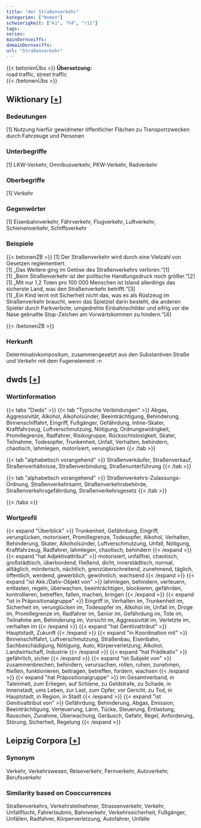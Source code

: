 ```yaml
---
title: "der Straßenverkehr"
kategorien: ["Nomen"]
schwierigkeit: ["k1", "h4", "r11"]
tags:
series:
mainDornseiffs:
domainDornseiffs:
url: "Straßenverkehr"
---
```


{{< betonenÜbs >}}
**Übersetzung:**  
road traffic, street traffic  
{{< /betonenÜbs >}}

## Wiktionary [[+](https://de.wiktionary.org/wiki/Straßenverkehr)]

### Bedeutungen
[1] Nutzung hierfür gewidmeter öffentlicher Flächen zu Transportzwecken durch Fahrzeuge und Personen  

### Unterbegriffe
[1] LKW-Verkehr, Omnibusverkehr, PKW-Verkehr, Radverkehr  

### Oberbegriffe
[1] Verkehr  

### Gegenwörter
[1] Eisenbahnverkehr, Fährverkehr, Flugverkehr, Luftverkehr, Schienenverkehr, Schiffsverkehr  

### Beispiele
{{< betonenZB >}}
[1] Der Straßenverkehr wird durch eine Vielzahl von Gesetzen reglementiert.  
[1] „Das Weitere ging im Getöse des Straßenverkehrs verloren.“[1]  
[1] „Beim Straßenverkehr ist der politische Handlungsdruck noch größer.“[2]  
[1] „Mit nur 1,2 Toten pro 100 000 Menschen ist Island allerdings das sicherste Land, was den Straßenverkehr betrifft.“[3]  
[1] „Ein Kind lernt mit Sicherheit nicht das, was es als Rüstzeug im Straßenverkehr braucht, wenn das Spielziel darin besteht, die anderen Spieler durch Parkverbote, umgedrehte Einbahnschilder und eifrig vor die Nase geknallte Stop-Zeichen am Vorwärtskommen zu hindern.“[4]  

{{< /betonenZB >}}
### Herkunft
Determinativkompositum, zusammengesetzt aus den Substantiven Straße und Verkehr mit dem Fugenelement -n  



## dwds [[+](https://www.dwds.de/wb/Straßenverkehr)]

### Wortinformation
{{< tabs "Dwds" >}}
{{< tab "Typische Verbindungen" >}}
Abgas, Aggressivität, Alkohol, Alkoholsünder, Beeinträchtigung, Behinderung, Binnenschiffahrt, Eingriff, Fußgänger, Gefährdung, Inline-Skater, Kraftfahrzeug, Luftverschmutzung, Nötigung, Ordnungswidrigkeit, Promillegrenze, Radfahrer, Risikogruppe, Rücksichtslosigkeit, Skater, Teilnahme, Todesopfer, Trunkenheit, Unfall, Verhalten, behindern, chaotisch, lahmlegen, motorisiert, verunglücken
{{< /tab >}}

{{< tab "alphabetisch vorangehend" >}}
Straßenverkäufer, Straßenverkauf, Straßenverhältnisse, Straßenverbindung, Straßenunterführung
{{< /tab >}}

{{< tab "alphabetisch vorangehend" >}}
Straßenverkehrs-Zulassungs-Ordnung, Straßenverkehrsamt, Straßenverkehrsbehörde, Straßenverkehrsgefährdung, Straßenverkehrsgesetz
{{< /tab >}}

{{< /tabs >}}

### Wortprofil
{{< expand "Überblick" >}} Trunkenheit, Gefährdung, Eingriff, verunglücken, motorisiert, Promillegrenze, Todesopfer, Alkohol, Verhalten, Behinderung, Skater, Alkoholsünder, Luftverschmutzung, Unfall, Nötigung, Kraftfahrzeug, Radfahrer, lahmlegen, chaotisch, behindern {{< /expand >}}
{{< expand "hat Adjektivattribut" >}} motorisiert, unfallfrei, chaotisch, großstädtisch, überbordend, fließend, dicht, innerstädtisch, normal, alltäglich, mörderisch, nächtlich, grenzüberschreitend, zunehmend, täglich, öffentlich, werdend, gewerblich, gewöhnlich, wachsend {{< /expand >}}
{{< expand "ist Akk./Dativ-Objekt von" >}} lahmlegen, behindern, verteuern, entlasten, regeln, überwachen, beeinträchtigen, blockieren, gefährden, kontrollieren, betreffen, fallen, machen, bringen {{< /expand >}}
{{< expand "ist in Präpositionalgruppe" >}} Eingriff in, Verhalten im, Trunkenheit im, Sicherheit im, verunglücken im, Todesopfer im, Alkohol im, Unfall im, Droge im, Promillegrenze im, Radfahrer im, Senior im, Gefährdung im, Tote im, Teilnahme am, Behinderung im, Vorsicht im, Aggressivität im, Verletzte im, verhalten im {{< /expand >}}
{{< expand "hat Genitivattribut" >}} Hauptstadt, Zukunft {{< /expand >}}
{{< expand "in Koordination mit" >}} Binnenschiffahrt, Luftverschmutzung, Straßenbau, Eisenbahn, Sachbeschädigung, Nötigung, Auto, Körperverletzung, Alkohol, Landwirtschaft, Industrie {{< /expand >}}
{{< expand "hat Prädikativ" >}} gefährlich, sicher {{< /expand >}}
{{< expand "ist Subjekt von" >}} zusammenbrechen, behindern, verursachen, rollen, ruhen, zunehmen, fließen, funktionieren, beitragen, betreffen, fordern, wachsen {{< /expand >}}
{{< expand "hat Präpositionalgruppe" >}} im Gesamtverband, in Tateinheit, zum Erliegen, auf Schiene, zu Geldstrafe, zu Schade, in Innenstadt, ums Leben, zur Last, zum Opfer, vor Gericht, zu Tod, in Hauptstadt, in Region, in Stadt {{< /expand >}}
{{< expand "ist Genitivattribut von" >}} Gefährdung, Behinderung, Abgas, Emission, Beeinträchtigung, Verteuerung, Lärm, Tücke, Steuerung, Entlastung, Rauschen, Zunahme, Überwachung, Geräusch, Gefahr, Regel, Anforderung, Störung, Sicherheit, Regelung {{< /expand >}}

## Leipzig Corpora [[+](https://corpora.uni-leipzig.de/en/res?word=Straßenverkehr&corpusId=deu_newscrawl-public_2018)]


### Synonym
Verkehr, Verkehrswesen, Reiseverkehr, Fernverkehr, Autoverkehr, Berufsverkehr


### Similarity based on Cooccurrences
Straßenverkehrs, Verkehrsteilnehmer, Strassenverkehr, Verkehr, Unfallflucht, Fahrerlaubnis, Bahnverkehr, Verkehrssicherheit, Fußgänger, Unfällen, Radfahrer, Körperverletzung, Autofahrer, Unfälle

